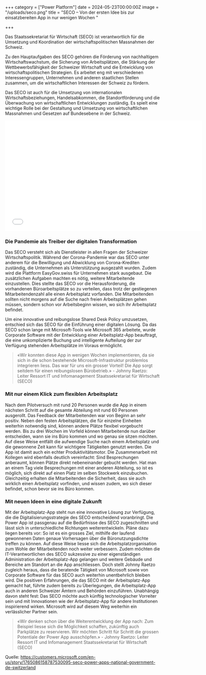 +++
category = ["Power Platform"]
date = 2024-05-23T00:00:00Z
image = "/uploads/seco.png"
title = "SECO – Von der ersten Idee bis zur einsatzbereiten App in nur wenigen Wochen "

+++

Das Staatssekretariat für Wirtschaft (SECO) ist verantwortlich für die Umsetzung und Koordination der wirtschaftspolitischen Massnahmen der Schweiz. 

Zu den Hauptaufgaben des SECO gehören die Förderung von nachhaltigem Wirtschaftswachstum, die Sicherung von Arbeitsplätzen, die Stärkung der Wettbewerbsfähigkeit der Schweizer Wirtschaft und die Entwicklung von wirtschaftspolitischen Strategien. Es arbeitet eng mit verschiedenen Interessengruppen, Unternehmen und anderen staatlichen Stellen zusammen, um die wirtschaftlichen Interessen der Schweiz zu fördern. 

Das SECO ist auch für die Umsetzung von internationalen Wirtschaftsbeziehungen, Handelsabkommen, die Standortförderung und die Überwachung von wirtschaftlichen Entwicklungen zuständig. Es spielt eine wichtige Rolle bei der Gestaltung und Umsetzung von wirtschaftlichen Massnahmen und Gesetzen auf Bundesebene in der Schweiz. 

<iframe class="vidyard_iframe" title="MicrosoftSecoFinal1080pcompressedintermediateProres" src="//play.vidyard.com/rqFsRaAc6SHrkM1frrABFC.html?" width=640 height=360 scrolling="no" frameborder="0" allowtransparency="true" allowfullscreen referrerpolicy="no-referrer-when-downgrade"></iframe>

### Die Pandemie als Treiber der digitalen Transformation 
Das SECO versteht sich als Dienstleister in allen Fragen der Schweizer Wirtschaftspolitik. Während der Corona-Pandemie war das SECO unter anderem für die Bewilligung und Abwicklung von Corona-Krediten zuständig, die Unternehmen als Unterstützung ausgezahlt wurden. Zudem wird die Plattform EasyGov.swiss für Unternehmen stark ausgebaut. Die zusätzlichen Aufgaben machten es nötig, weitere Mitarbeitende einzustellen. Dies stellte das SECO vor die Herausforderung, die vorhandenen Büroarbeitsplätze so zu verteilen, dass trotz der gestiegenen Mitarbeitendenzahl alle einen Arbeitsplatz vorfanden. Die Mitarbeitenden sollten nicht morgens auf die Suche nach freien Arbeitsplätzen gehen müssen, sondern schon vor Arbeitsbeginn wissen, wo sich ihr Arbeitsplatz befindet.  

Um eine innovative und reibungslose Shared Desk Policy umzusetzen, entschied sich das SECO für die Einführung einer digitalen Lösung. Da das SECO schon lange mit Microsoft-Tools wie Microsoft 365 arbeitete, wurde Corporate Software mit der Entwicklung einer Arbeitsplatz-App beauftragt, die eine unkomplizierte Buchung und intelligente Aufteilung der zur Verfügung stehenden Arbeitsplätze im Voraus ermöglicht. 

> «Wir konnten diese App in wenigen Wochen implementieren, da sie sich in die schon bestehende Microsoft-Infrastruktur problemlos integrieren liess. Das war für uns ein grosser Vorteil! Die App sorgt seitdem für einen reibungslosen Bürobetrieb.» - Johnny Raetzo: Leiter Ressort IT und Infomanagement Staatssekretariat für Wirtschaft (SECO)

### Mit nur einem Klick zum flexiblen Arbeitsplatz 
Nach dem Pilotversuch mit rund 20 Personen wurde die App in einem nächsten Schritt auf die gesamte Abteilung mit rund 60 Personen ausgerollt. Das Feedback der Mitarbeitenden war von Beginn an sehr positiv. Neben den festen Arbeitsplätzen, die für einzelne Einheiten weiterhin notwendig sind, können andere Plätze flexibel vorgebucht werden. Bis zu drei Wochen im Vorfeld können Mitarbeitende nun darüber entscheiden, wann sie ins Büro kommen und wo genau sie sitzen möchten. Auf diese Weise entfällt die aufwendige Suche nach einem Arbeitsplatz und die gewonnene Zeit kann für wichtigere Tätigkeiten genutzt werden. Die App ist damit auch ein echter Produktivitätsmotor. Die Zusammenarbeit mit Kollegen wird ebenfalls deutlich vereinfacht: Sind Besprechungen anberaumt, können Plätze direkt nebeneinander gebucht werden. Hat man an einem Tag viele Besprechungen mit einer anderen Abteilung, so ist es möglich, sich direkt auf einen Platz im selben Stockwerk einzubuchen. Gleichzeitig erhalten die Mitarbeitenden die Sicherheit, dass sie auch wirklich einen Arbeitsplatz vorfinden, und wissen zudem, wo sich dieser befindet, schon bevor sie ins Büro kommen. 

### Mit neuen Ideen in eine digitale Zukunft 
Mit der Arbeitsplatz-App steht nun eine innovative Lösung zur Verfügung, die die Digitalisierungsstrategie des SECO entscheidend voranbringt. Die Power App ist passgenau auf die Bedürfnisse des SECO zugeschnitten und lässt sich in unterschiedliche Richtungen weiterentwickeln. Pläne dazu liegen bereits vor: So ist es ein grosses Ziel, mithilfe der laufend gewonnenen Daten genaue Vorhersagen über die Büronutzungsdichte treffen zu können. Auf diese Weise liesse sich die Arbeitsplatzorganisation zum Wohle der Mitarbeitenden noch weiter verbessern. Zudem möchten die IT-Verantwortlichen des SECO sukzessive zu einer eigenständigen Administration der Arbeitsplatz-App gelangen und weitere Gebäude und Bereiche am Standort an die App anschliessen. Doch stellt Johnny Raetzo zugleich heraus, dass die beratende Tätigkeit von Microsoft sowie von Corporate Software für das SECO auch weiterhin unentbehrlich bleiben wird. Die positiven Erfahrungen, die das SECO mit der Arbeitsplatz-App gemacht hat, führte zudem bereits zu Überlegungen, die Arbeitsplatz-App auch in anderen Schweizer Ämtern und Behörden einzuführen. Unabhängig davon steht fest: Das SECO möchte auch künftig technologischer Vorreiter sein und mit Innovationen wie der Arbeitsplatz-App für andere Institutionen inspirierend wirken. Microsoft wird auf diesem Weg weiterhin ein verlässlicher Partner sein. 

> «Wir denken schon über die Weiterentwicklung der App nach: Zum Beispiel liesse sich die Möglichkeit schaffen, zukünftig auch Parkplätze zu reservieren. Wir möchten Schritt für Schritt die grossen Potentiale der Power App ausschöpfen.» - Johnny Raetzo: Leiter Ressort IT und Infomanagement Staatssekretariat für Wirtschaft (SECO) 

Quelle: https://customers.microsoft.com/en-us/story/1765086158787530095-seco-power-apps-national-government-de-switzerland 